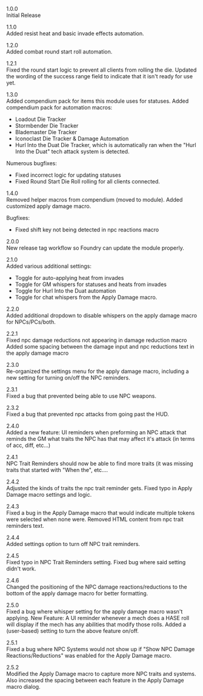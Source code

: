 1.0.0  
Initial Release

1.1.0  
Added resist heat and basic invade effects automation.

1.2.0  
Added combat round start roll automation.

1.2.1  
Fixed the round start logic to prevent all clients from rolling the die.
Updated the wording of the success range field to indicate that it isn't ready for use yet.

1.3.0  
Added compendium pack for items this module uses for statuses. 
Added compendium pack for automation macros:
- Loadout Die Tracker
- Stormbender Die Tracker
- Blademaster Die Tracker
- Iconoclast Die Tracker & Damage Automation
- Hurl Into the Duat Die Tracker, which is automatically ran when the "Hurl Into the Duat" tech attack system is detected.

Numerous bugfixes:  
- Fixed incorrect logic for updating statuses
- Fixed Round Start Die Roll rolling for all clients connected.

1.4.0  
Removed helper macros from compendium (moved to module).
Added customized apply damage macro.

Bugfixes:  
- Fixed shift key not being detected in npc reactions macro

2.0.0  
New release tag workflow so Foundry can update the module properly.

2.1.0  
Added various additional settings:
- Toggle for auto-applying heat from invades
- Toggle for GM whispers for statuses and heats from invades
- Toggle for Hurl Into the Duat automation
- Toggle for chat whispers from the Apply Damage macro.

2.2.0  
Added additional dropdown to disable whispers on the apply damage macro for NPCs/PCs/both.

2.2.1  
Fixed npc damage reductions not appearing in damage reduction macro
Added some spacing between the damage input and npc reductions text in the apply damage macro

2.3.0  
Re-organized the settings menu for the apply damage macro, including a new setting for turning on/off the NPC reminders.

2.3.1  
Fixed a bug that prevented being able to use NPC weapons.

2.3.2  
Fixed a bug that prevented npc attacks from going past the HUD.

2.4.0  
Added a new feature: UI reminders when preforming an NPC attack that reminds the GM what traits the NPC has that may affect it's attack (in terms of acc, diff, etc...)

2.4.1  
NPC Trait Reminders should now be able to find more traits (it was missing traits that started with "When the", etc....

2.4.2  
Adjusted the kinds of traits the npc trait reminder gets.
Fixed typo in Apply Damage macro settings and logic.

2.4.3  
Fixed a bug in the Apply Damage macro that would indicate multiple tokens were selected when none were.
Removed HTML content from npc trait reminders text.

2.4.4  
Added settings option to turn off NPC trait reminders.

2.4.5  
Fixed typo in NPC Trait Reminders setting.
Fixed bug where said setting didn't work.

2.4.6  
Changed the positioning of the NPC damage reactions/reductions to the bottom of the apply damage macro for better formatting.

2.5.0  
Fixed a bug where whisper setting for the apply damage macro wasn't applying.
New Feature: A UI reminder whenever a mech does a HASE roll will display if the mech has any abilities that modify those rolls.
Added a (user-based) setting to turn the above feature on/off.

2.5.1  
Fixed a bug where NPC Systems would not show up if "Show NPC Damage Reactions/Reductions" was enabled for the Apply Damage macro.

2.5.2  
Modified the Apply Damage macro to capture more NPC traits and systems. Also increased the spacing between each feature in the Apply Damage macro dialog.